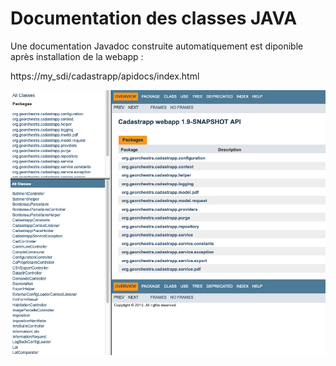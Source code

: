 # Documentation des classes JAVA


Une documentation Javadoc construite automatiquement est diponible après installation de la webapp :

https://my_sdi/cadastrapp/apidocs/index.html


![](./images/javadoc.png)

